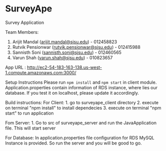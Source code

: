 # SurveyApe
Survey Application

Team Members:
1. Arijit Mandal (arijit.mandal@sjsu.edu) - 012458823
2. Rutvik Pensionwar (rutvik.pensionwar@sjsu.edu) - 012415988
3. Sannisth Soni (sannisth.soni@sjsu.edu) - 012460565
4. Varun Shah (varun.shah@sjsu.edu) - 010823657

App URL : http://ec2-54-183-163-138.us-west-1.compute.amazonaws.com:3000/

Setup Instructions
Please run `npm install` and `npm start` in client module.
Application.properties contain information of RDS instance, where lies our database. If you test it on localhost, please update it accordingly.

Build instructions:
  For Client:
    1. go to surveyape_client directory
    2. execute on terminal "npm install" to install dependecies
    3. execute on terminal "npm start" to run application
    
  Fom Server:
    1. Go to src of surveyape_server and run the JavaApplication file. This will start server
    
  For Database:
    In application.properties file configuration for RDS MySQL Instance is provided. So run the server and you will be good to go.
    
    
  

